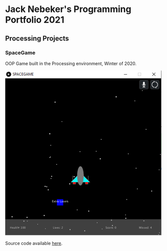 # Jack Nebeker's Programming Portfolio 2021

## Processing Projects

### SpaceGame
OOP Game built in the Processing environment, Winter of 2020.

![Image of Running Space Game](https://github.com/StayFrostyLads/CPP/blob/gh-pages/images/spacegame.PNG?raw=true)

Source code available [here](https://github.com/StayFrostyLads/CPP/tree/gh-pages/src/SPACEGAME).

